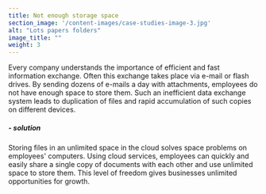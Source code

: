 ```yaml
---
title: Not enough storage space
section_image: '/content-images/case-studies-image-3.jpg'
alt: "Lots papers folders"
image_title: ""
weight: 3
---
```


Every company understands the importance of efficient and fast information exchange. Often this exchange takes place
via e-mail or flash drives. By sending dozens of e-mails a day with attachments, employees do not have enough space to
store them. Such an inefficient data exchange system leads to duplication of files and rapid accumulation of such copies
on different devices.

##### - solution

Storing files in an unlimited space in the cloud solves space problems on employees' computers. Using cloud services,
employees can quickly and easily share a single copy of documents with each other and use unlimited space to store them.
This level of freedom gives businesses unlimited opportunities for growth.